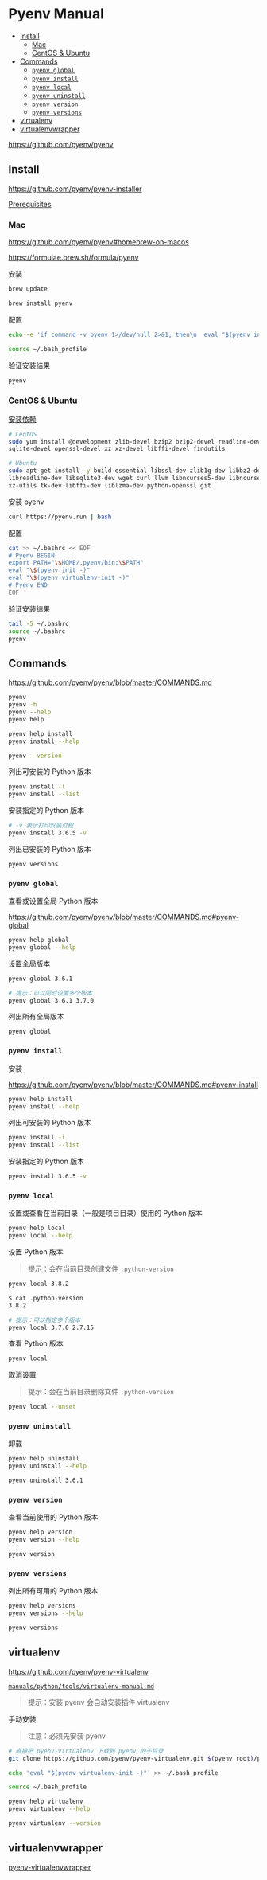 <!-- #python-install -->
<!-- omit in toc -->
# Pyenv Manual

- [Install](#install)
  - [Mac](#mac)
  - [CentOS & Ubuntu](#centos--ubuntu)
- [Commands](#commands)
  - [`pyenv global`](#pyenv-global)
  - [`pyenv install`](#pyenv-install)
  - [`pyenv local`](#pyenv-local)
  - [`pyenv uninstall`](#pyenv-uninstall)
  - [`pyenv version`](#pyenv-version)
  - [`pyenv versions`](#pyenv-versions)
- [virtualenv](#virtualenv)
- [virtualenvwrapper](#virtualenvwrapper)

<https://github.com/pyenv/pyenv>

## Install

<https://github.com/pyenv/pyenv-installer>

[Prerequisites](https://github.com/pyenv/pyenv/wiki/Common-build-problems#prerequisites)

### Mac

<https://github.com/pyenv/pyenv#homebrew-on-macos>

<https://formulae.brew.sh/formula/pyenv>

安装

```bash
brew update

brew install pyenv
```

配置

```bash
echo -e 'if command -v pyenv 1>/dev/null 2>&1; then\n  eval "$(pyenv init -)"\nfi' >> ~/.bash_profile

source ~/.bash_profile
```

验证安装结果

```bash
pyenv
```

### CentOS & Ubuntu

[安装依赖](https://github.com/pyenv/pyenv/wiki/Common-build-problems#prerequisites)

```bash
# CentOS
sudo yum install @development zlib-devel bzip2 bzip2-devel readline-devel sqlite \
sqlite-devel openssl-devel xz xz-devel libffi-devel findutils

# Ubuntu
sudo apt-get install -y build-essential libssl-dev zlib1g-dev libbz2-dev \
libreadline-dev libsqlite3-dev wget curl llvm libncurses5-dev libncursesw5-dev \
xz-utils tk-dev libffi-dev liblzma-dev python-openssl git
```

安装 pyenv

```bash
curl https://pyenv.run | bash
```

配置

```bash
cat >> ~/.bashrc << EOF
# Pyenv BEGIN
export PATH="\$HOME/.pyenv/bin:\$PATH"
eval "\$(pyenv init -)"
eval "\$(pyenv virtualenv-init -)"
# Pyenv END
EOF
```

验证安装结果

```bash
tail -5 ~/.bashrc
source ~/.bashrc
pyenv
```

## Commands

<https://github.com/pyenv/pyenv/blob/master/COMMANDS.md>

```bash
pyenv
pyenv -h
pyenv --help
pyenv help

pyenv help install
pyenv install --help
```

```bash
pyenv --version
```

列出可安装的 Python 版本

```bash
pyenv install -l
pyenv install --list
```

安装指定的 Python 版本

```bash
# -v 表示打印安装过程
pyenv install 3.6.5 -v
```

列出已安装的 Python 版本

```bash
pyenv versions
```

### `pyenv global`

查看或设置全局 Python 版本

<https://github.com/pyenv/pyenv/blob/master/COMMANDS.md#pyenv-global>

```bash
pyenv help global
pyenv global --help
```

设置全局版本

```bash
pyenv global 3.6.1

# 提示：可以同时设置多个版本
pyenv global 3.6.1 3.7.0
```

列出所有全局版本

```bash
pyenv global
```

### `pyenv install`

安装

<https://github.com/pyenv/pyenv/blob/master/COMMANDS.md#pyenv-install>

```bash
pyenv help install
pyenv install --help
```

列出可安装的 Python 版本

```bash
pyenv install -l
pyenv install --list
```

安装指定的 Python 版本

```bash
pyenv install 3.6.5 -v
```

### `pyenv local`

设置或查看在当前目录（一般是项目目录）使用的 Python 版本

```bash
pyenv help local
pyenv local --help
```

设置 Python 版本

> 提示：会在当前目录创建文件 `.python-version`

```bash
pyenv local 3.8.2

$ cat .python-version
3.8.2

# 提示：可以指定多个版本
pyenv local 3.7.0 2.7.15
```

查看 Python 版本

```bash
pyenv local
```

取消设置

> 提示：会在当前目录删除文件 `.python-version`

```bash
pyenv local --unset
```

### `pyenv uninstall`

卸载

```bash
pyenv help uninstall
pyenv uninstall --help
```

```bash
pyenv uninstall 3.6.1
```

### `pyenv version`

查看当前使用的 Python 版本

```bash
pyenv help version
pyenv version --help
```

```bash
pyenv version
```

### `pyenv versions`

列出所有可用的 Python 版本

```bash
pyenv help versions
pyenv versions --help
```

```bash
pyenv versions
```

## virtualenv

<https://github.com/pyenv/pyenv-virtualenv>

[`manuals/python/tools/virtualenv-manual.md`](/manuals/python/tools/virtualenv-manual.md)

> 提示：安装 pyenv 会自动安装插件 virtualenv

手动安装

> 注意：必须先安装 pyenv

```bash
# 直接把 pyenv-virtualenv 下载到 pyenv 的子目录
git clone https://github.com/pyenv/pyenv-virtualenv.git $(pyenv root)/plugins/pyenv-virtualenv

echo 'eval "$(pyenv virtualenv-init -)"' >> ~/.bash_profile

source ~/.bash_profile
```

```bash
pyenv help virtualenv
pyenv virtualenv --help
```

```bash
pyenv virtualenv --version
```

## virtualenvwrapper

[pyenv-virtualenvwrapper](https://github.com/pyenv/pyenv-virtualenvwrapper)
